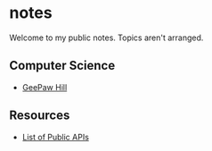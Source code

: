 # notes

Welcome to my public notes. Topics aren't arranged.

## Computer Science

- [GeePaw Hill](cs/geepawhill/toc.md)

## Resources

- [List of Public APIs](https://github.com/public-apis/public-apis)
